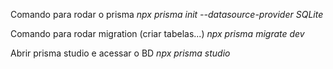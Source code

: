 Comando para rodar o prisma
 *npx prisma init --datasource-provider SQLite*

Comando para rodar migration (criar tabelas...)
 *npx prisma migrate dev*



 Abrir prisma studio e acessar o BD
 *npx prisma studio*